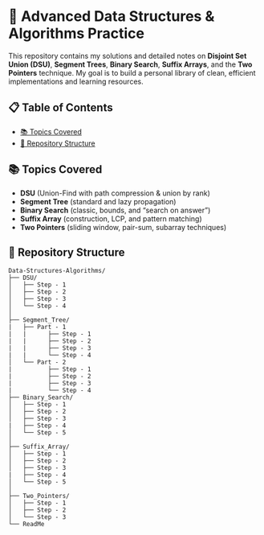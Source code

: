 # 🚀 Advanced Data Structures & Algorithms Practice

This repository contains my solutions and detailed notes on **Disjoint Set Union (DSU)**, **Segment Trees**, **Binary Search**, **Suffix Arrays**, and the **Two Pointers** technique. My goal is to build a personal library of clean, efficient implementations and learning resources.

## 📋 Table of Contents

- [📚 Topics Covered](#-topics-covered)  
- [📂 Repository Structure](#-repository-structure)  

## 📚 Topics Covered

- **DSU** (Union-Find with path compression & union by rank)  
- **Segment Tree** (standard and lazy propagation)  
- **Binary Search** (classic, bounds, and “search on answer”)  
- **Suffix Array** (construction, LCP, and pattern matching)  
- **Two Pointers** (sliding window, pair-sum, subarray techniques)  

## 📂 Repository Structure
```
Data-Structures-Algorithms/
├── DSU/
│   ├── Step - 1
│   ├── Step - 2
│   ├── Step - 3
│   └── Step - 4 
│
├── Segment_Tree/
|   ├── Part - 1
|   |      ├── Step - 1
|   |      ├── Step - 2
|   |      ├── Step - 3
|   |      └── Step - 4
│   └── Part - 2
|          ├── Step - 1
|          ├── Step - 2
|          ├── Step - 3
|          └── Step - 4
├── Binary_Search/
│   ├── Step - 1
│   ├── Step - 2
│   ├── Step - 3
|   ├── Step - 4
│   └── Step - 5 
│
├── Suffix_Array/
│   ├── Step - 1
│   ├── Step - 2
│   ├── Step - 3
|   ├── Step - 4
│   └── Step - 5 
│
├── Two_Pointers/
│   ├── Step - 1
│   ├── Step - 2
│   └── Step - 3 
└── ReadMe
```
